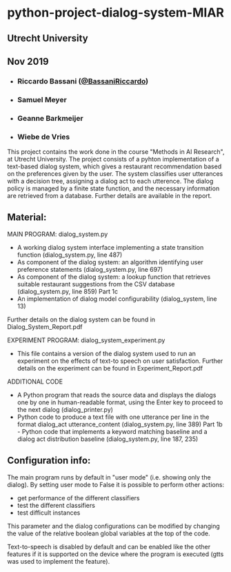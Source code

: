 # python-project-dialog-system-MIAR

## Utrecht University
## Nov 2019

- ###   Riccardo Bassani ([@BassaniRiccardo](https://github.com/BassaniRiccardo))
- ###   Samuel Meyer 
- ###   Geanne Barkmeijer 
- ###   Wiebe de Vries  


This project contains the work done in the course "Methods in AI Research", at Utrecht University.
The project consists of a pyhton implementation of a text-based dialog system, which gives a restaurant recommendation based on the preferences given by the user.
The system classifies user utterances with a decision tree, assigning a dialog act to each utterence. The dialog policy is managed by a finite state function, and the necessary information are retrieved from a database. Further details are available in the report.


## Material:

MAIN PROGRAM: dialog_system.py

 - A working dialog system interface implementing a state transition function (dialog_system.py, line 487)
 - As component of the dialog system: an algorithm identifying user preference statements (dialog_system.py, line 697)
 - As component of the dialog system: a lookup function that retrieves suitable restaurant suggestions from the CSV database (dialog_system.py, line 859) Part 1c
 - An implementation of dialog model configurability (dialog_system, line 13)
 
Further details on the dialog system can be found in Dialog_System_Report.pdf
 
EXPERIMENT PROGRAM: dialog_system_experiment.py
 
 - This file contains a version of the dialog system used to run an experiment on the effects of text-to speech on user satisfaction. Further details on the experiment can be found in Experiment_Report.pdf

ADDITIONAL CODE
 - A Python program that reads the source data and displays the dialogs one by one in human-readable format, using the Enter key to proceed to the next dialog (dialog_printer.py)
 - Python code to produce a text file with one utterance per line in the format dialog_act utterance_content (dialog_system.py, line 389) Part 1b - Python code that implements a keyword matching baseline and a dialog act distribution baseline (dialog_system.py, line 187, 235)


## Configuration info:

The main program runs by default in "user mode" (i.e. showing only the dialog). By setting user mode to False it is possible to perform other actions:
 - get performance of the different classifiers
 - test the different classifiers
 - test difficult instances

This parameter and the dialog configurations can be modified by changing the value of the relative boolean global variables at the top of the code.

Text-to-speech is disabled by default and can be enabled like the other features if it is supported on the device where the program is executed (gtts was used to implement the feature).


